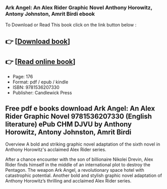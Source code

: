 ### Ark Angel: An Alex Rider Graphic Novel Anthony Horowitz, Antony Johnston, Amrit Birdi ebook

To Download or Read This book click on the link button below :

## 👉  [**[Download book](http://filesbooks.info/download.php?group=book&from=github.com&id=577846&lnk=1081 "Download book")**]

## 👉  [**[Read online book](http://filesbooks.info/download.php?group=book&from=github.com&id=577846&lnk=1081 "Read online book")**]


* Page: 176
* Format: pdf / epub / kindle
* ISBN: 9781536207330
* Publisher: Candlewick Press



## Free pdf e books download Ark Angel: An Alex Rider Graphic Novel 9781536207330 (English literature) ePub CHM DJVU by Anthony Horowitz, Antony Johnston, Amrit Birdi


Overview
A bold and striking graphic novel adaptation of the sixth novel in Anthony Horowitz&#039;s acclaimed Alex Rider series.

 After a chance encounter with the son of billionaire Nikolei Drevin, Alex Rider finds himself in the middle of an international plot to destroy the Pentagon. The weapon Ark Angel, a revolutionary space hotel with catastrophic potential.
 Another bold and stylish graphic novel adaptation of Anthony Horowitz’s thrilling and acclaimed Alex Rider series.



